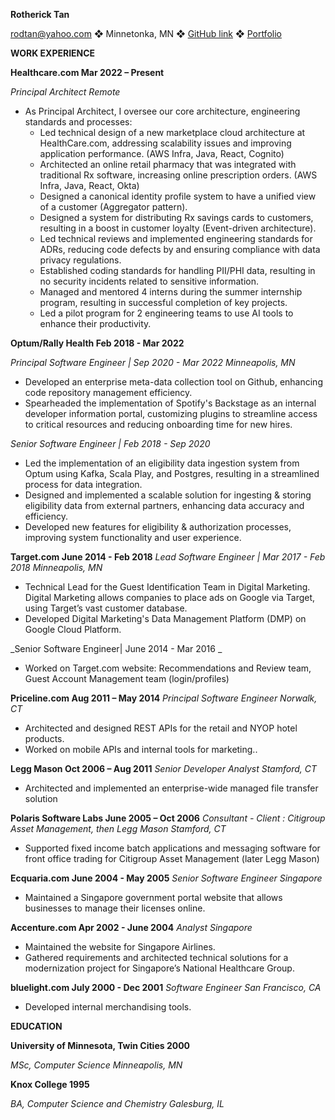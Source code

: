 **Rotherick Tan**

rodtan@yahoo.com ❖ Minnetonka, MN ❖ [GitHub link](https://github.com/rodtan/) ❖ [Portfolio](https://www.linkedin.com/in/rotherick-tan/)

**WORK EXPERIENCE**

**Healthcare.com									          	   Mar 2022 – Present**

_Principal Architect										     	      	 Remote_

* As Principal Architect, I oversee our core architecture, engineering standards and processes:
    * Led technical design of a new marketplace cloud architecture at HealthCare.com, addressing scalability issues and improving application performance. (AWS Infra, Java, React, Cognito)
    * Architected an online retail pharmacy that was integrated with traditional Rx software, increasing online prescription orders. (AWS Infra, Java, React, Okta)
    * Designed a canonical identity profile system to have a unified view of a customer (Aggregator pattern).
    * Designed a system for distributing Rx savings cards to customers, resulting in a boost in customer loyalty (Event-driven architecture).
    * Led technical reviews and implemented engineering standards for ADRs, reducing code defects by and ensuring compliance with data privacy regulations.
    * Established coding standards for handling PII/PHI data, resulting in no security incidents related to sensitive information.
    * Managed and mentored 4 interns during the summer internship program, resulting in successful completion of key projects.
    * Led a pilot program for 2 engineering teams to use AI tools to enhance their productivity.

**Optum/Rally Health									   	  Feb 2018 - Mar 2022**

_Principal Software Engineer | Sep 2020 - Mar 2022	 			                                   Minneapolis, MN_
* Developed an enterprise meta-data collection tool on Github, enhancing code repository management efficiency.
* Spearheaded the implementation of Spotify's Backstage as an internal developer information portal, customizing plugins to streamline access to critical resources and reducing onboarding time for new hires.

_Senior Software Engineer | Feb 2018 - Sep 2020_
* Led the implementation of an eligibility data ingestion system from Optum using Kafka, Scala Play, and Postgres, resulting in a streamlined process for data integration.
* Designed and implemented a scalable solution for ingesting & storing eligibility data from external partners, enhancing data accuracy and efficiency.
* Developed new features for eligibility & authorization processes, improving system functionality and user experience.

**Target.com										   	  June 2014 - Feb 2018**
_Lead Software Engineer | Mar 2017 - Feb 2018	 				                                   Minneapolis, MN_
* Technical Lead for the Guest Identification Team in Digital Marketing. Digital Marketing allows companies to place ads on Google via Target, using Target’s vast customer database.
* Developed Digital Marketing's Data Management Platform (DMP) on Google Cloud Platform.

_Senior Software Engineer| June 2014 - Mar 2016	 							      _
* Worked on Target.com website: Recommendations and Review team, Guest Account Management team (login/profiles)

**Priceline.com			 							   	 Aug 2011 – May 2014**
_Principal Software Engineer	 							                  	     Norwalk, CT_
* Architected and designed REST APIs for the retail and NYOP hotel products.
* Worked on mobile APIs and internal tools for marketing..

**Legg Mason			 							   	  Oct 2006 – Aug 2011**
_Senior Developer Analyst 									                             Stamford, CT_
* Architected and implemented an enterprise-wide managed file transfer solution

**Polaris Software Labs	 							  	 June 2005 – Oct 2006**
_Consultant - Client : Citigroup Asset Management, then Legg Mason			                                 	    Stamford, CT_
* Supported fixed income batch applications and messaging software for front office trading for Citigroup Asset Management (later Legg Mason)

**Ecquaria.com		 							   		June 2004 - May 2005**
_Senior Software Engineer									                                   Singapore_
* Maintained a Singapore government portal website that allows businesses to manage their licenses online.

**Accenture.com		 							   	 Apr 2002 - June 2004**
_Analyst								                               		   	           Singapore_
* Maintained the website for Singapore Airlines.
* Gathered requirements and architected technical solutions for a modernization project for Singapore’s National Healthcare Group.

**bluelight.com		 							   		  July 2000 - Dec 2001**
_Software Engineer									                      San Francisco, CA_
* Developed internal merchandising tools.

**EDUCATION**


**University of Minnesota, Twin Cities		                     	        		      			    2000**

_MSc, Computer Science					   			             	           Minneapolis, MN_

**Knox College				                     	        		      			    		    1995**

_BA, Computer Science and Chemistry									    Galesburg, IL_


